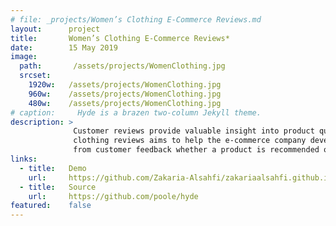 ```yaml
---
# file: _projects/Women’s Clothing E-Commerce Reviews.md
layout:      project
title:       Women’s Clothing E-Commerce Reviews*
date:        15 May 2019
image:
  path:       /assets/projects/WomenClothing.jpg
  srcset:
    1920w:   /assets/projects/WomenClothing.jpg
    960w:    /assets/projects/WomenClothing.jpg
    480w:    /assets/projects/WomenClothing.jpg
# caption:     Hyde is a brazen two-column Jekyll theme.
description: >
              Customer reviews provide valuable insight into product quality and opportunities for improvement. This dataset of women's 
              clothing reviews aims to help the e-commerce company develop a machine learning model that can automatically determine   
              from customer feedback whether a product is recommended or not.
links:
  - title:   Demo
    url:     https://github.com/Zakaria-Alsahfi/zakariaalsahfi.github.io/blob/0961f50cde2b2a1350269f4194206c795398dffc/_posts/2019-05-15-womenclothing.md
  - title:   Source
    url:     https://github.com/poole/hyde
featured:    false
---
```

